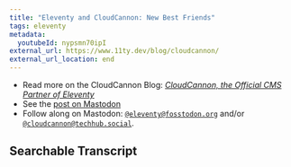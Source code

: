 ```yaml
---
title: "Eleventy and CloudCannon: New Best Friends"
tags: eleventy
metadata:
  youtubeId: nypsmn70ipI
external_url: https://www.11ty.dev/blog/cloudcannon/
external_url_location: end
---
```

<script type="module" src="/static/js/offviewport.js"></script>
<div>
	<off-viewport>
		<youtube-lite-player @slug="{{ metadata.youtubeId }}" @label="{{ title }}" @jsapi @hide-link></youtube-lite-player>
	</off-viewport>
	<youtube-link @label="{{ title }}" href="https://youtube.com/watch?v={{ metadata.youtubeId }}"></youtube-link>
</div>

* Read more on the CloudCannon Blog: [_CloudCannon, the Official CMS Partner of Eleventy_](https://cloudcannon.com/blog/cloudcannon-the-official-cms-partner-of-eleventy/)
* See the [post on Mastodon](https://fosstodon.org/@eleventy/110775434718494755)
* Follow along on Mastodon: [`@eleventy@fosstodon.org`](https://fosstodon.org/@eleventy) and/or [`@cloudcannon@techhub.social`](https://techhub.social/@cloudcannon).


## Searchable Transcript

<div><youtube-deep-link videoid="{{ metadata.youtubeId }}" :@captions="fetchYoutubeTranscript('{{ metadata.youtubeId }}')"></youtube-deep-link></div>